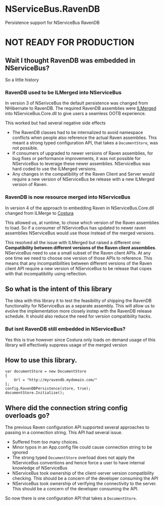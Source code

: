 NServiceBus.RavenDB
======================

Persistence support for NServiceBus RavenDB

NOT READY FOR PRODUCTION
=======================

## Wait I thought RavenDB was embedded in NServiceBus?

So a little history

### RavenDB used to be ILMerged into NServiceBus

In version 3 of NSerivceBus the default persistence was changed from NHibernate to RavenDB. The required RavenDB assemblies were [ILMerged](http://research.microsoft.com/en-us/people/mbarnett/ilmerge.aspx) into NServiceBus.Core.dll to give users a seamless OOTB experience.

This worked but had several negative side effects

 * The RavenDB classes had to be internalized to avoid namespace conflicts when people also reference the actual Raven assemblies. This meant a strong typed configuration API, that takes a `DocumentStore`, was not possible.
 * If consumers of upgraded to newer versions of Raven assemblies, for bug fixes or performance improvements, it was not possible for NServiceBus to leverage these newer assemblies. NServiceBus was hard coded to use the ILMerged versions.
 * Any changes in the compatibility of the Raven Client and Server would require a new version of NServiceBus be release with a new ILMerged version of Raven.

### RavenDB is now resource merged into NServiceBus

In version 4 of the approach to embedding Raven in NServiceBus.Core.dll changed from ILMerge to [Costura](https://github.com/Fody/Costura) 

This allowed us, at runtime, to chose which version of the Raven assemblies to load. So if a consumer of NServiceBus has updated to newer raven assemblies NServiceBus would use those instead of the merged versions. 

This resolved all the issue with ILMerged but raised a different one:  **Compatibility between different versions of the Raven client assemblies**. NServiceBus need to use a small subset of the Raven client APIs. At any one time we need to choose one version of those APIs to reference. This means that any incompatibilities between different versions of the Raven client API require a new version of NServiceBus to be release that copes with that incompatibility using reflection.  

## So what is the intent of this library

The idea with this library it to test the feasibility of shipping the RavenDB functionality for NServiceBus as a separate assembly. This will allow us to evolve the implementation more closely instep with the RavenDB release schedule. It should also reduce the need for version compatibility hacks.

### But isnt RavenDB still embedded in NServiceBus?

Yes this is true however since Costura only loads on demand usage of this library will effectively suppress usage of the merged version 

## How to use this library.

```
var documentStore = new DocumentStore 
{ 
    Url = "http://myravendb.mydomain.com/" 
};
config.RavenDBPersistence(store, true);
documentStore.Initialize();
```

## Where did the connection string config overloads go?

The previous Raven configuration API supported several approaches to passing in a connection string. This API had several issue.

 * Suffered from too many choices.
 * Minor typos in an App.config file could cause connection string to be ignored
 * The strong typed `DocumentStore` overload does not apply the NServiceBus conventions and hence force a user to have internal knowledge of NServiceBus
 * NServiceBus took ownership of the client-server version compatibility checking. This should be a concern of the developer consuming the API
 * NServiceBus took ownership of verifying the connectivity to the server. This should be a concern of the developer consuming the API.
 
So now there is one configuration API that takes a `DocumentStore`.
